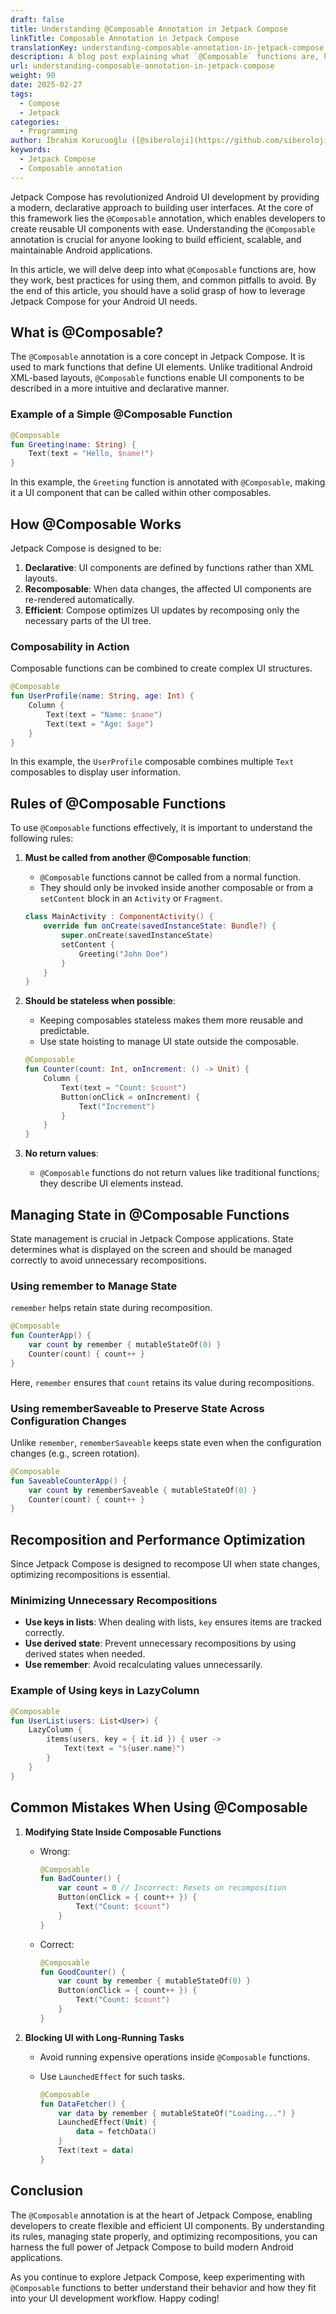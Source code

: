 ```yaml
---
draft: false
title: Understanding @Composable Annotation in Jetpack Compose
linkTitle: Composable Annotation in Jetpack Compose
translationKey: understanding-composable-annotation-in-jetpack-compose
description: A blog post explaining what `@Composable` functions are, how they work, best practices for using them, and common pitfalls to avoid.
url: understanding-composable-annotation-in-jetpack-compose
weight: 90
date: 2025-02-27
tags:
  - Compose
  - Jetpack
categories:
  - Programming
author: İbrahim Korucuoğlu ([@siberoloji](https://github.com/siberoloji))
keywords:
  - Jetpack Compose
  - Composable annotation
---
```

Jetpack Compose has revolutionized Android UI development by providing a modern, declarative approach to building user interfaces. At the core of this framework lies the `@Composable` annotation, which enables developers to create reusable UI components with ease. Understanding the `@Composable` annotation is crucial for anyone looking to build efficient, scalable, and maintainable Android applications.

In this article, we will delve deep into what `@Composable` functions are, how they work, best practices for using them, and common pitfalls to avoid. By the end of this article, you should have a solid grasp of how to leverage Jetpack Compose for your Android UI needs.

## What is @Composable?

The `@Composable` annotation is a core concept in Jetpack Compose. It is used to mark functions that define UI elements. Unlike traditional Android XML-based layouts, `@Composable` functions enable UI components to be described in a more intuitive and declarative manner.

### Example of a Simple @Composable Function

```kotlin
@Composable
fun Greeting(name: String) {
    Text(text = "Hello, $name!")
}
```

In this example, the `Greeting` function is annotated with `@Composable`, making it a UI component that can be called within other composables.

## How @Composable Works

Jetpack Compose is designed to be:

1. **Declarative**: UI components are defined by functions rather than XML layouts.
2. **Recomposable**: When data changes, the affected UI components are re-rendered automatically.
3. **Efficient**: Compose optimizes UI updates by recomposing only the necessary parts of the UI tree.

### Composability in Action

Composable functions can be combined to create complex UI structures.

```kotlin
@Composable
fun UserProfile(name: String, age: Int) {
    Column {
        Text(text = "Name: $name")
        Text(text = "Age: $age")
    }
}
```

In this example, the `UserProfile` composable combines multiple `Text` composables to display user information.

## Rules of @Composable Functions

To use `@Composable` functions effectively, it is important to understand the following rules:

1. **Must be called from another @Composable function**:
   - `@Composable` functions cannot be called from a normal function.
   - They should only be invoked inside another composable or from a `setContent` block in an `Activity` or `Fragment`.

   ```kotlin
   class MainActivity : ComponentActivity() {
       override fun onCreate(savedInstanceState: Bundle?) {
           super.onCreate(savedInstanceState)
           setContent {
               Greeting("John Doe")
           }
       }
   }
   ```

2. **Should be stateless when possible**:
   - Keeping composables stateless makes them more reusable and predictable.
   - Use state hoisting to manage UI state outside the composable.

   ```kotlin
   @Composable
   fun Counter(count: Int, onIncrement: () -> Unit) {
       Column {
           Text(text = "Count: $count")
           Button(onClick = onIncrement) {
               Text("Increment")
           }
       }
   }
   ```

3. **No return values**:
   - `@Composable` functions do not return values like traditional functions; they describe UI elements instead.

## Managing State in @Composable Functions

State management is crucial in Jetpack Compose applications. State determines what is displayed on the screen and should be managed correctly to avoid unnecessary recompositions.

### Using remember to Manage State

`remember` helps retain state during recomposition.

```kotlin
@Composable
fun CounterApp() {
    var count by remember { mutableStateOf(0) }
    Counter(count) { count++ }
}
```

Here, `remember` ensures that `count` retains its value during recompositions.

### Using rememberSaveable to Preserve State Across Configuration Changes

Unlike `remember`, `rememberSaveable` keeps state even when the configuration changes (e.g., screen rotation).

```kotlin
@Composable
fun SaveableCounterApp() {
    var count by rememberSaveable { mutableStateOf(0) }
    Counter(count) { count++ }
}
```

## Recomposition and Performance Optimization

Since Jetpack Compose is designed to recompose UI when state changes, optimizing recompositions is essential.

### Minimizing Unnecessary Recompositions

- **Use keys in lists**: When dealing with lists, `key` ensures items are tracked correctly.
- **Use derived state**: Prevent unnecessary recompositions by using derived states when needed.
- **Use remember**: Avoid recalculating values unnecessarily.

### Example of Using keys in LazyColumn

```kotlin
@Composable
fun UserList(users: List<User>) {
    LazyColumn {
        items(users, key = { it.id }) { user ->
            Text(text = "${user.name}")
        }
    }
}
```

## Common Mistakes When Using @Composable

1. **Modifying State Inside Composable Functions**
   - Wrong:

     ```kotlin
     @Composable
     fun BadCounter() {
         var count = 0 // Incorrect: Resets on recomposition
         Button(onClick = { count++ }) {
             Text("Count: $count")
         }
     }
     ```

   - Correct:

     ```kotlin
     @Composable
     fun GoodCounter() {
         var count by remember { mutableStateOf(0) }
         Button(onClick = { count++ }) {
             Text("Count: $count")
         }
     }
     ```

2. **Blocking UI with Long-Running Tasks**
   - Avoid running expensive operations inside `@Composable` functions.
   - Use `LaunchedEffect` for such tasks.

     ```kotlin
     @Composable
     fun DataFetcher() {
         var data by remember { mutableStateOf("Loading...") }
         LaunchedEffect(Unit) {
             data = fetchData()
         }
         Text(text = data)
     }
     ```

## Conclusion

The `@Composable` annotation is at the heart of Jetpack Compose, enabling developers to create flexible and efficient UI components. By understanding its rules, managing state properly, and optimizing recompositions, you can harness the full power of Jetpack Compose to build modern Android applications.

As you continue to explore Jetpack Compose, keep experimenting with `@Composable` functions to better understand their behavior and how they fit into your UI development workflow. Happy coding!
